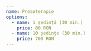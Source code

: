 ```yaml
---
name: Presoterapie
options:
  - name: 1 ședință (30 min.)
    price: 80 RON
  - name: 10 ședințe (30 min.)
    price: 700 RON
---
```

